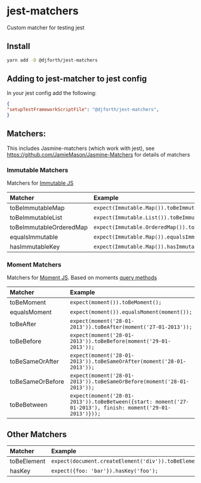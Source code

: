 # jest-matchers

Custom matcher for testing jest

## Install

```bash
yarn add -D @djforth/jest-matchers
```

## Adding to jest-matcher to jest config

In your jest config add the following:

```json
{
"setupTestFrameworkScriptFile": "@djforth/jest-matchers",
}
```

## Matchers:

This includes Jasmine-matchers (which work with jest), see https://github.com/JamieMason/Jasmine-Matchers for details of matchers

### Immutable Matchers

Matchers for [Immutable JS](http://facebook.github.io/immutable-js/)

Matcher | Example
:-------|:-------
toBeImmutableMap | `expect(Immutable.Map()).toBeImmutableMap();`
toBeImmutableList | `expect(Immutable.List()).toBeImmutableList();`
toBeImmutableOrderedMap | `expect(Immutable.OrderedMap()).toBeImmutableOrderedMap();`
equalsImmutable | `expect(Immutable.Map()).equalsImmutable(Immutable.Map());`
hasImmutableKey | `expect(Immutable.Map()).hasImmutableKey(Immutable.Map());`
### Moment Matchers

Matchers for [Moment JS](http://momentjs.com/docs).  Based on moments [query methods](http://momentjs.com/docs/#/query/)

Matcher | Example
:-------|:-------
toBeMoment | `expect(moment()).toBeMoment();`
equalsMoment | `expect(moment()).equalsMoment(moment());`
toBeAfter | `expect(moment('28-01-2013')).toBeAfter(moment('27-01-2013'));`
toBeBefore | `expect(moment('28-01-2013')).toBeBefore(moment('29-01-2013'));`
toBeSameOrAfter | `expect(moment('28-01-2013')).toBeSameOrAfter(moment('28-01-2013'));`
toBeSameOrBefore | `expect(moment('28-01-2013')).toBeSameOrBefore(moment('28-01-2013'));`
toBeBetween | `expect(moment('28-01-2013')).toBeBetween({start: moment('27-01-2013'), finish: moment('29-01-2013')}));`

## Other Matchers

Matcher | Example
:-------|:-------
toBeElement | `expect(document.createElement('div')).toBeElement();`
hasKey | `expect({foo: 'bar'}).hasKey('foo');`